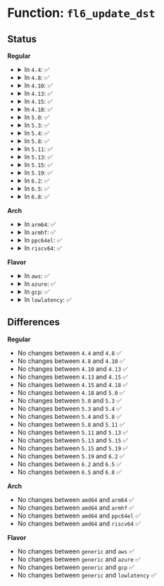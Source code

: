 # Function: <code>fl6_update_dst</code>

## Status
<b>Regular</b>
<ul>
<li>
<details>
<summary>In <code>4.4</code>: ✅</summary>

```c
struct in6_addr *fl6_update_dst(struct flowi6 *fl6, const struct ipv6_txoptions *opt, struct in6_addr *orig);
```

**Collision:** Unique Global

**Inline:** No

**Transformation:** False

**Instances:**

```
In net/ipv6/exthdrs.c (ffffffff817f2af0)
Location: net/ipv6/exthdrs.c:864
Inline: False
Direct callers:
  - net/ipv6/af_inet6.c:inet6_sk_rebuild_header
  - net/ipv6/udp.c:udpv6_sendmsg
  - net/ipv6/raw.c:rawv6_sendmsg
  - net/ipv6/tcp_ipv6.c:tcp_v6_connect
  - net/ipv6/tcp_ipv6.c:tcp_v6_connect
  - net/ipv6/datagram.c:__ip6_datagram_connect
  - net/ipv6/inet6_connection_sock.c:inet6_csk_route_req
  - net/ipv6/inet6_connection_sock.c:inet6_csk_route_socket
  - net/ipv6/syncookies.c:cookie_v6_check
```
**Symbols:**

```
ffffffff817f2af0-ffffffff817f2b31: fl6_update_dst (STB_GLOBAL)
```
</details>
</li>
<li>
<details>
<summary>In <code>4.8</code>: ✅</summary>

```c
struct in6_addr *fl6_update_dst(struct flowi6 *fl6, const struct ipv6_txoptions *opt, struct in6_addr *orig);
```

**Collision:** Unique Global

**Inline:** No

**Transformation:** False

**Instances:**

```
In net/ipv6/exthdrs.c (ffffffff81861870)
Location: net/ipv6/exthdrs.c:940
Inline: False
Direct callers:
  - net/ipv6/af_inet6.c:inet6_sk_rebuild_header
  - net/ipv6/udp.c:udpv6_sendmsg
  - net/ipv6/raw.c:rawv6_sendmsg
  - net/ipv6/tcp_ipv6.c:tcp_v6_connect
  - net/ipv6/tcp_ipv6.c:tcp_v6_connect
  - net/ipv6/datagram.c:ip6_datagram_dst_update
  - net/ipv6/inet6_connection_sock.c:inet6_csk_route_socket
  - net/ipv6/inet6_connection_sock.c:inet6_csk_route_req
  - net/ipv6/syncookies.c:cookie_v6_check
```
**Symbols:**

```
ffffffff81861870-ffffffff818618b1: fl6_update_dst (STB_GLOBAL)
```
</details>
</li>
<li>
<details>
<summary>In <code>4.10</code>: ✅</summary>

```c
struct in6_addr *fl6_update_dst(struct flowi6 *fl6, const struct ipv6_txoptions *opt, struct in6_addr *orig);
```

**Collision:** Unique Global

**Inline:** No

**Transformation:** False

**Instances:**

```
In net/ipv6/exthdrs.c (ffffffff818937c0)
Location: net/ipv6/exthdrs.c:1156
Inline: False
Direct callers:
  - net/ipv6/af_inet6.c:inet6_sk_rebuild_header
  - net/ipv6/udp.c:udpv6_sendmsg
  - net/ipv6/raw.c:rawv6_sendmsg
  - net/ipv6/tcp_ipv6.c:tcp_v6_connect
  - net/ipv6/datagram.c:ip6_datagram_dst_update
  - net/ipv6/inet6_connection_sock.c:inet6_csk_route_socket
  - net/ipv6/inet6_connection_sock.c:inet6_csk_route_req
  - net/ipv6/syncookies.c:cookie_v6_check
```
**Symbols:**

```
ffffffff818937c0-ffffffff8189382d: fl6_update_dst (STB_GLOBAL)
```
</details>
</li>
<li>
<details>
<summary>In <code>4.13</code>: ✅</summary>

```c
struct in6_addr *fl6_update_dst(struct flowi6 *fl6, const struct ipv6_txoptions *opt, struct in6_addr *orig);
```

**Collision:** Unique Global

**Inline:** No

**Transformation:** False

**Instances:**

```
In net/ipv6/exthdrs.c (ffffffff818b9d80)
Location: net/ipv6/exthdrs.c:1158
Inline: False
Direct callers:
  - net/ipv6/af_inet6.c:inet6_sk_rebuild_header
  - net/ipv6/udp.c:udpv6_sendmsg
  - net/ipv6/raw.c:rawv6_sendmsg
  - net/ipv6/tcp_ipv6.c:tcp_v6_connect
  - net/ipv6/datagram.c:ip6_datagram_dst_update
  - net/ipv6/inet6_connection_sock.c:inet6_csk_route_socket
  - net/ipv6/inet6_connection_sock.c:inet6_csk_route_req
  - net/ipv6/syncookies.c:cookie_v6_check
```
**Symbols:**

```
ffffffff818b9d80-ffffffff818b9df9: fl6_update_dst (STB_GLOBAL)
```
</details>
</li>
<li>
<details>
<summary>In <code>4.15</code>: ✅</summary>

```c
struct in6_addr *fl6_update_dst(struct flowi6 *fl6, const struct ipv6_txoptions *opt, struct in6_addr *orig);
```

**Collision:** Unique Global

**Inline:** No

**Transformation:** False

**Instances:**

```
In net/ipv6/exthdrs.c (ffffffff8193cd00)
Location: net/ipv6/exthdrs.c:1208
Inline: False
Direct callers:
  - net/ipv6/af_inet6.c:inet6_sk_rebuild_header
  - net/ipv6/udp.c:udpv6_sendmsg
  - net/ipv6/raw.c:rawv6_sendmsg
  - net/ipv6/tcp_ipv6.c:tcp_v6_connect
  - net/ipv6/datagram.c:ip6_datagram_dst_update
  - net/ipv6/inet6_connection_sock.c:inet6_csk_route_socket
  - net/ipv6/inet6_connection_sock.c:inet6_csk_route_req
  - net/ipv6/syncookies.c:cookie_v6_check
```
**Symbols:**

```
ffffffff8193cd00-ffffffff8193cd79: fl6_update_dst (STB_GLOBAL)
```
</details>
</li>
<li>
<details>
<summary>In <code>4.18</code>: ✅</summary>

```c
struct in6_addr *fl6_update_dst(struct flowi6 *fl6, const struct ipv6_txoptions *opt, struct in6_addr *orig);
```

**Collision:** Unique Global

**Inline:** No

**Transformation:** False

**Instances:**

```
In net/ipv6/exthdrs.c (ffffffff81995d60)
Location: net/ipv6/exthdrs.c:1144
Inline: False
Direct callers:
  - net/ipv6/af_inet6.c:inet6_sk_rebuild_header
  - net/ipv6/udp.c:udpv6_sendmsg
  - net/ipv6/raw.c:rawv6_sendmsg
  - net/ipv6/tcp_ipv6.c:tcp_v6_connect
  - net/ipv6/tcp_ipv6.c:tcp_v6_connect
  - net/ipv6/datagram.c:ip6_datagram_dst_update
  - net/ipv6/inet6_connection_sock.c:inet6_csk_route_socket
  - net/ipv6/inet6_connection_sock.c:inet6_csk_route_req
  - net/ipv6/syncookies.c:cookie_v6_check
```
**Symbols:**

```
ffffffff81995d60-ffffffff81995dcc: fl6_update_dst (STB_GLOBAL)
```
</details>
</li>
<li>
<details>
<summary>In <code>5.0</code>: ✅</summary>

```c
struct in6_addr *fl6_update_dst(struct flowi6 *fl6, const struct ipv6_txoptions *opt, struct in6_addr *orig);
```

**Collision:** Unique Global

**Inline:** No

**Transformation:** False

**Instances:**

```
In net/ipv6/exthdrs.c (ffffffff819cc670)
Location: net/ipv6/exthdrs.c:1144
Inline: False
Direct callers:
  - net/ipv6/af_inet6.c:inet6_sk_rebuild_header
  - net/ipv6/udp.c:udpv6_sendmsg
  - net/ipv6/raw.c:rawv6_sendmsg
  - net/ipv6/tcp_ipv6.c:tcp_v6_connect
  - net/ipv6/tcp_ipv6.c:tcp_v6_connect
  - net/ipv6/datagram.c:ip6_datagram_dst_update
  - net/ipv6/inet6_connection_sock.c:inet6_csk_route_socket
  - net/ipv6/inet6_connection_sock.c:inet6_csk_route_req
  - net/ipv6/syncookies.c:cookie_v6_check
```
**Symbols:**

```
ffffffff819cc670-ffffffff819cc6de: fl6_update_dst (STB_GLOBAL)
```
</details>
</li>
<li>
<details>
<summary>In <code>5.3</code>: ✅</summary>

```c
struct in6_addr *fl6_update_dst(struct flowi6 *fl6, const struct ipv6_txoptions *opt, struct in6_addr *orig);
```

**Collision:** Unique Global

**Inline:** No

**Transformation:** False

**Instances:**

```
In net/ipv6/exthdrs.c (ffffffff81a3b170)
Location: net/ipv6/exthdrs.c:1140
Inline: False
Direct callers:
  - net/ipv6/af_inet6.c:inet6_sk_rebuild_header
  - net/ipv6/udp.c:udpv6_sendmsg
  - net/ipv6/raw.c:rawv6_sendmsg
  - net/ipv6/tcp_ipv6.c:tcp_v6_connect
  - net/ipv6/tcp_ipv6.c:tcp_v6_connect
  - net/ipv6/datagram.c:ip6_datagram_dst_update
  - net/ipv6/inet6_connection_sock.c:inet6_csk_route_socket
  - net/ipv6/inet6_connection_sock.c:inet6_csk_route_req
  - net/ipv6/syncookies.c:cookie_v6_check
```
**Symbols:**

```
ffffffff81a3b170-ffffffff81a3b1de: fl6_update_dst (STB_GLOBAL)
```
</details>
</li>
<li>
<details>
<summary>In <code>5.4</code>: ✅</summary>

```c
struct in6_addr *fl6_update_dst(struct flowi6 *fl6, const struct ipv6_txoptions *opt, struct in6_addr *orig);
```

**Collision:** Unique Global

**Inline:** No

**Transformation:** False

**Instances:**

```
In net/ipv6/exthdrs.c (ffffffff81a71df0)
Location: net/ipv6/exthdrs.c:1140
Inline: False
Direct callers:
  - net/ipv6/af_inet6.c:inet6_sk_rebuild_header
  - net/ipv6/udp.c:udpv6_sendmsg
  - net/ipv6/raw.c:rawv6_sendmsg
  - net/ipv6/tcp_ipv6.c:tcp_v6_connect
  - net/ipv6/tcp_ipv6.c:tcp_v6_connect
  - net/ipv6/datagram.c:ip6_datagram_dst_update
  - net/ipv6/inet6_connection_sock.c:inet6_csk_route_socket
  - net/ipv6/inet6_connection_sock.c:inet6_csk_route_req
  - net/ipv6/syncookies.c:cookie_v6_check
```
**Symbols:**

```
ffffffff81a71df0-ffffffff81a71e5e: fl6_update_dst (STB_GLOBAL)
```
</details>
</li>
<li>
<details>
<summary>In <code>5.8</code>: ✅</summary>

```c
struct in6_addr *fl6_update_dst(struct flowi6 *fl6, const struct ipv6_txoptions *opt, struct in6_addr *orig);
```

**Collision:** Unique Global

**Inline:** No

**Transformation:** False

**Instances:**

```
In net/ipv6/exthdrs.c (ffffffff81b6b6f0)
Location: net/ipv6/exthdrs.c:1337
Inline: False
Direct callers:
  - net/ipv6/af_inet6.c:inet6_sk_rebuild_header
  - net/ipv6/udp.c:udpv6_sendmsg
  - net/ipv6/raw.c:rawv6_sendmsg
  - net/ipv6/tcp_ipv6.c:tcp_v6_connect
  - net/ipv6/tcp_ipv6.c:tcp_v6_connect
  - net/ipv6/datagram.c:ip6_datagram_dst_update
  - net/ipv6/inet6_connection_sock.c:inet6_csk_route_socket
  - net/ipv6/inet6_connection_sock.c:inet6_csk_route_req
  - net/ipv6/syncookies.c:cookie_v6_check
```
**Symbols:**

```
ffffffff81b6b6f0-ffffffff81b6b75e: fl6_update_dst (STB_GLOBAL)
```
</details>
</li>
<li>
<details>
<summary>In <code>5.11</code>: ✅</summary>

```c
struct in6_addr *fl6_update_dst(struct flowi6 *fl6, const struct ipv6_txoptions *opt, struct in6_addr *orig);
```

**Collision:** Unique Global

**Inline:** No

**Transformation:** False

**Instances:**

```
In net/ipv6/exthdrs.c (ffffffff81b7a180)
Location: net/ipv6/exthdrs.c:1331
Inline: False
Direct callers:
  - net/ipv6/af_inet6.c:inet6_sk_rebuild_header
  - net/ipv6/udp.c:udpv6_sendmsg
  - net/ipv6/raw.c:rawv6_sendmsg
  - net/ipv6/tcp_ipv6.c:tcp_v6_connect
  - net/ipv6/tcp_ipv6.c:tcp_v6_connect
  - net/ipv6/datagram.c:ip6_datagram_dst_update
  - net/ipv6/inet6_connection_sock.c:inet6_csk_route_socket
  - net/ipv6/inet6_connection_sock.c:inet6_csk_route_req
  - net/ipv6/syncookies.c:cookie_v6_check
```
**Symbols:**

```
ffffffff81b7a180-ffffffff81b7a1ee: fl6_update_dst (STB_GLOBAL)
```
</details>
</li>
<li>
<details>
<summary>In <code>5.13</code>: ✅</summary>

```c
struct in6_addr *fl6_update_dst(struct flowi6 *fl6, const struct ipv6_txoptions *opt, struct in6_addr *orig);
```

**Collision:** Unique Global

**Inline:** No

**Transformation:** False

**Instances:**

```
In net/ipv6/exthdrs.c (ffffffff81b68ca0)
Location: net/ipv6/exthdrs.c:1331
Inline: False
Direct callers:
  - net/ipv6/af_inet6.c:inet6_sk_rebuild_header
  - net/ipv6/udp.c:udpv6_sendmsg
  - net/ipv6/raw.c:rawv6_sendmsg
  - net/ipv6/tcp_ipv6.c:tcp_v6_connect
  - net/ipv6/tcp_ipv6.c:tcp_v6_connect
  - net/ipv6/datagram.c:ip6_datagram_dst_update
  - net/ipv6/inet6_connection_sock.c:inet6_csk_route_socket
  - net/ipv6/inet6_connection_sock.c:inet6_csk_route_req
  - net/ipv6/syncookies.c:cookie_v6_check
```
**Symbols:**

```
ffffffff81b68ca0-ffffffff81b68d1d: fl6_update_dst (STB_GLOBAL)
```
</details>
</li>
<li>
<details>
<summary>In <code>5.15</code>: ✅</summary>

```c
struct in6_addr *fl6_update_dst(struct flowi6 *fl6, const struct ipv6_txoptions *opt, struct in6_addr *orig);
```

**Collision:** Unique Global

**Inline:** No

**Transformation:** False

**Instances:**

```
In net/ipv6/exthdrs.c (ffffffff81c30960)
Location: net/ipv6/exthdrs.c:1379
Inline: False
Direct callers:
  - net/ipv6/af_inet6.c:inet6_sk_rebuild_header
  - net/ipv6/udp.c:udpv6_sendmsg
  - net/ipv6/raw.c:rawv6_sendmsg
  - net/ipv6/tcp_ipv6.c:tcp_v6_connect
  - net/ipv6/tcp_ipv6.c:tcp_v6_connect
  - net/ipv6/datagram.c:ip6_datagram_dst_update
  - net/ipv6/inet6_connection_sock.c:inet6_csk_route_socket
  - net/ipv6/inet6_connection_sock.c:inet6_csk_route_req
  - net/ipv6/syncookies.c:cookie_v6_check
```
**Symbols:**

```
ffffffff81c30960-ffffffff81c309dd: fl6_update_dst (STB_GLOBAL)
```
</details>
</li>
<li>
<details>
<summary>In <code>5.19</code>: ✅</summary>

```c
struct in6_addr *fl6_update_dst(struct flowi6 *fl6, const struct ipv6_txoptions *opt, struct in6_addr *orig);
```

**Collision:** Unique Global

**Inline:** No

**Transformation:** False

**Instances:**

```
In net/ipv6/exthdrs.c (ffffffff81dce0e0)
Location: net/ipv6/exthdrs.c:1380
Inline: False
Direct callers:
  - net/ipv6/af_inet6.c:inet6_sk_rebuild_header
  - net/ipv6/udp.c:udpv6_sendmsg
  - net/ipv6/raw.c:rawv6_sendmsg
  - net/ipv6/tcp_ipv6.c:tcp_v6_connect
  - net/ipv6/tcp_ipv6.c:tcp_v6_connect
  - net/ipv6/datagram.c:ip6_datagram_dst_update
  - net/ipv6/inet6_connection_sock.c:inet6_csk_route_socket
  - net/ipv6/inet6_connection_sock.c:inet6_csk_route_req
  - net/ipv6/syncookies.c:cookie_v6_check
```
**Symbols:**

```
ffffffff81dce0e0-ffffffff81dce18b: fl6_update_dst (STB_GLOBAL)
```
</details>
</li>
<li>
<details>
<summary>In <code>6.2</code>: ✅</summary>

```c
struct in6_addr *fl6_update_dst(struct flowi6 *fl6, const struct ipv6_txoptions *opt, struct in6_addr *orig);
```

**Collision:** Unique Global

**Inline:** No

**Transformation:** False

**Instances:**

```
In net/ipv6/exthdrs.c (ffffffff81f9f330)
Location: net/ipv6/exthdrs.c:1380
Inline: False
Direct callers:
  - net/ipv6/af_inet6.c:inet6_sk_rebuild_header
  - net/ipv6/udp.c:udpv6_sendmsg
  - net/ipv6/raw.c:rawv6_sendmsg
  - net/ipv6/tcp_ipv6.c:tcp_v6_connect
  - net/ipv6/datagram.c:ip6_datagram_dst_update
  - net/ipv6/inet6_connection_sock.c:inet6_csk_route_socket
  - net/ipv6/inet6_connection_sock.c:inet6_csk_route_req
  - net/ipv6/syncookies.c:cookie_v6_check
```
**Symbols:**

```
ffffffff81f9f330-ffffffff81f9f3db: fl6_update_dst (STB_GLOBAL)
```
</details>
</li>
<li>
<details>
<summary>In <code>6.5</code>: ✅</summary>

```c
struct in6_addr *fl6_update_dst(struct flowi6 *fl6, const struct ipv6_txoptions *opt, struct in6_addr *orig);
```

**Collision:** Unique Global

**Inline:** No

**Transformation:** False

**Instances:**

```
In net/ipv6/exthdrs.c (ffffffff81fffea0)
Location: net/ipv6/exthdrs.c:1347
Inline: False
Direct callers:
  - net/ipv6/af_inet6.c:inet6_sk_rebuild_header
  - net/ipv6/udp.c:udpv6_sendmsg
  - net/ipv6/raw.c:rawv6_sendmsg
  - net/ipv6/tcp_ipv6.c:tcp_v6_connect
  - net/ipv6/datagram.c:ip6_datagram_dst_update
  - net/ipv6/inet6_connection_sock.c:inet6_csk_route_socket
  - net/ipv6/inet6_connection_sock.c:inet6_csk_route_req
  - net/ipv6/syncookies.c:cookie_v6_check
```
**Symbols:**

```
ffffffff81fffea0-ffffffff81ffff34: fl6_update_dst (STB_GLOBAL)
```
</details>
</li>
<li>
<details>
<summary>In <code>6.8</code>: ✅</summary>

```c
struct in6_addr *fl6_update_dst(struct flowi6 *fl6, const struct ipv6_txoptions *opt, struct in6_addr *orig);
```

**Collision:** Unique Global

**Inline:** No

**Transformation:** False

**Instances:**

```
In net/ipv6/exthdrs.c (ffffffff820cec30)
Location: net/ipv6/exthdrs.c:1352
Inline: False
Direct callers:
  - net/ipv6/af_inet6.c:inet6_sk_rebuild_header
  - net/ipv6/udp.c:udpv6_sendmsg
  - net/ipv6/raw.c:rawv6_sendmsg
  - net/ipv6/tcp_ipv6.c:tcp_v6_connect
  - net/ipv6/datagram.c:ip6_datagram_dst_update
  - net/ipv6/inet6_connection_sock.c:inet6_csk_route_socket
  - net/ipv6/inet6_connection_sock.c:inet6_csk_route_req
  - net/ipv6/syncookies.c:cookie_v6_check
```
**Symbols:**

```
ffffffff820cec30-ffffffff820cecc4: fl6_update_dst (STB_GLOBAL)
```
</details>
</li>
</ul>
<b>Arch</b>
<ul>
<li>
<details>
<summary>In <code>arm64</code>: ✅</summary>

```c
struct in6_addr *fl6_update_dst(struct flowi6 *fl6, const struct ipv6_txoptions *opt, struct in6_addr *orig);
```

**Collision:** Unique Global

**Inline:** No

**Transformation:** False

**Instances:**

```
In net/ipv6/exthdrs.c (ffff800010d3a780)
Location: net/ipv6/exthdrs.c:1140
Inline: False
Direct callers:
  - net/ipv6/af_inet6.c:inet6_sk_rebuild_header
  - net/ipv6/udp.c:udpv6_sendmsg
  - net/ipv6/raw.c:rawv6_sendmsg
  - net/ipv6/tcp_ipv6.c:tcp_v6_connect
  - net/ipv6/tcp_ipv6.c:tcp_v6_connect
  - net/ipv6/datagram.c:ip6_datagram_dst_update
  - net/ipv6/inet6_connection_sock.c:inet6_csk_route_socket
  - net/ipv6/inet6_connection_sock.c:inet6_csk_route_req
  - net/ipv6/syncookies.c:cookie_v6_check
```
**Symbols:**

```
ffff800010d3a780-ffff800010d3a824: fl6_update_dst (STB_GLOBAL)
```
</details>
</li>
<li>
<details>
<summary>In <code>armhf</code>: ✅</summary>

```c
struct in6_addr *fl6_update_dst(struct flowi6 *fl6, const struct ipv6_txoptions *opt, struct in6_addr *orig);
```

**Collision:** Unique Global

**Inline:** No

**Transformation:** False

**Instances:**

```
In net/ipv6/exthdrs.c (c0e3ccc4)
Location: net/ipv6/exthdrs.c:1140
Inline: False
Direct callers:
  - net/ipv6/af_inet6.c:inet6_sk_rebuild_header
  - net/ipv6/udp.c:udpv6_sendmsg
  - net/ipv6/raw.c:rawv6_sendmsg
  - net/ipv6/tcp_ipv6.c:tcp_v6_connect
  - net/ipv6/tcp_ipv6.c:tcp_v6_connect
  - net/ipv6/datagram.c:ip6_datagram_dst_update
  - net/ipv6/inet6_connection_sock.c:inet6_csk_route_socket
  - net/ipv6/inet6_connection_sock.c:inet6_csk_route_req
  - net/ipv6/syncookies.c:cookie_v6_check
```
**Symbols:**

```
c0e3ccc4-c0e3cd58: fl6_update_dst (STB_GLOBAL)
```
</details>
</li>
<li>
<details>
<summary>In <code>ppc64el</code>: ✅</summary>

```c
struct in6_addr *fl6_update_dst(struct flowi6 *fl6, const struct ipv6_txoptions *opt, struct in6_addr *orig);
```

**Collision:** Unique Global

**Inline:** No

**Transformation:** False

**Instances:**

```
In net/ipv6/exthdrs.c (c000000000e6dac0)
Location: net/ipv6/exthdrs.c:1140
Inline: False
Direct callers:
  - net/ipv6/af_inet6.c:inet6_sk_rebuild_header
  - net/ipv6/udp.c:udpv6_sendmsg
  - net/ipv6/raw.c:rawv6_sendmsg
  - net/ipv6/tcp_ipv6.c:tcp_v6_connect
  - net/ipv6/tcp_ipv6.c:tcp_v6_connect
  - net/ipv6/datagram.c:ip6_datagram_dst_update
  - net/ipv6/inet6_connection_sock.c:inet6_csk_route_socket
  - net/ipv6/inet6_connection_sock.c:inet6_csk_route_req
  - net/ipv6/syncookies.c:cookie_v6_check
```
**Symbols:**

```
c000000000e6dac0-c000000000e6db58: fl6_update_dst (STB_GLOBAL)
```
</details>
</li>
<li>
<details>
<summary>In <code>riscv64</code>: ✅</summary>

```c
struct in6_addr *fl6_update_dst(struct flowi6 *fl6, const struct ipv6_txoptions *opt, struct in6_addr *orig);
```

**Collision:** Unique Global

**Inline:** No

**Transformation:** False

**Instances:**

```
In net/ipv6/exthdrs.c (ffffffe000877400)
Location: net/ipv6/exthdrs.c:1140
Inline: False
Direct callers:
  - net/ipv6/af_inet6.c:inet6_sk_rebuild_header
  - net/ipv6/udp.c:udpv6_sendmsg
  - net/ipv6/raw.c:rawv6_sendmsg
  - net/ipv6/tcp_ipv6.c:tcp_v6_connect
  - net/ipv6/tcp_ipv6.c:tcp_v6_connect
  - net/ipv6/datagram.c:ip6_datagram_dst_update
  - net/ipv6/inet6_connection_sock.c:inet6_csk_route_socket
  - net/ipv6/inet6_connection_sock.c:inet6_csk_route_req
  - net/ipv6/syncookies.c:cookie_v6_check
```
**Symbols:**

```
ffffffe000877400-ffffffe0008774ac: fl6_update_dst (STB_GLOBAL)
```
</details>
</li>
</ul>
<b>Flavor</b>
<ul>
<li>
<details>
<summary>In <code>aws</code>: ✅</summary>

```c
struct in6_addr *fl6_update_dst(struct flowi6 *fl6, const struct ipv6_txoptions *opt, struct in6_addr *orig);
```

**Collision:** Unique Global

**Inline:** No

**Transformation:** False

**Instances:**

```
In net/ipv6/exthdrs.c (ffffffff81a11480)
Location: net/ipv6/exthdrs.c:1140
Inline: False
Direct callers:
  - net/ipv6/af_inet6.c:inet6_sk_rebuild_header
  - net/ipv6/udp.c:udpv6_sendmsg
  - net/ipv6/raw.c:rawv6_sendmsg
  - net/ipv6/tcp_ipv6.c:tcp_v6_connect
  - net/ipv6/tcp_ipv6.c:tcp_v6_connect
  - net/ipv6/datagram.c:ip6_datagram_dst_update
  - net/ipv6/inet6_connection_sock.c:inet6_csk_route_socket
  - net/ipv6/inet6_connection_sock.c:inet6_csk_route_req
  - net/ipv6/syncookies.c:cookie_v6_check
```
**Symbols:**

```
ffffffff81a11480-ffffffff81a114ee: fl6_update_dst (STB_GLOBAL)
```
</details>
</li>
<li>
<details>
<summary>In <code>azure</code>: ✅</summary>

```c
struct in6_addr *fl6_update_dst(struct flowi6 *fl6, const struct ipv6_txoptions *opt, struct in6_addr *orig);
```

**Collision:** Unique Global

**Inline:** No

**Transformation:** False

**Instances:**

```
In net/ipv6/exthdrs.c (ffffffff819ce240)
Location: net/ipv6/exthdrs.c:1140
Inline: False
Direct callers:
  - net/ipv6/af_inet6.c:inet6_sk_rebuild_header
  - net/ipv6/udp.c:udpv6_sendmsg
  - net/ipv6/raw.c:rawv6_sendmsg
  - net/ipv6/tcp_ipv6.c:tcp_v6_connect
  - net/ipv6/tcp_ipv6.c:tcp_v6_connect
  - net/ipv6/datagram.c:ip6_datagram_dst_update
  - net/ipv6/inet6_connection_sock.c:inet6_csk_route_socket
  - net/ipv6/inet6_connection_sock.c:inet6_csk_route_req
  - net/ipv6/syncookies.c:cookie_v6_check
```
**Symbols:**

```
ffffffff819ce240-ffffffff819ce2ae: fl6_update_dst (STB_GLOBAL)
```
</details>
</li>
<li>
<details>
<summary>In <code>gcp</code>: ✅</summary>

```c
struct in6_addr *fl6_update_dst(struct flowi6 *fl6, const struct ipv6_txoptions *opt, struct in6_addr *orig);
```

**Collision:** Unique Global

**Inline:** No

**Transformation:** False

**Instances:**

```
In net/ipv6/exthdrs.c (ffffffff81a7bf00)
Location: net/ipv6/exthdrs.c:1140
Inline: False
Direct callers:
  - net/ipv6/af_inet6.c:inet6_sk_rebuild_header
  - net/ipv6/udp.c:udpv6_sendmsg
  - net/ipv6/raw.c:rawv6_sendmsg
  - net/ipv6/tcp_ipv6.c:tcp_v6_connect
  - net/ipv6/tcp_ipv6.c:tcp_v6_connect
  - net/ipv6/datagram.c:ip6_datagram_dst_update
  - net/ipv6/inet6_connection_sock.c:inet6_csk_route_socket
  - net/ipv6/inet6_connection_sock.c:inet6_csk_route_req
  - net/ipv6/syncookies.c:cookie_v6_check
```
**Symbols:**

```
ffffffff81a7bf00-ffffffff81a7bf6e: fl6_update_dst (STB_GLOBAL)
```
</details>
</li>
<li>
<details>
<summary>In <code>lowlatency</code>: ✅</summary>

```c
struct in6_addr *fl6_update_dst(struct flowi6 *fl6, const struct ipv6_txoptions *opt, struct in6_addr *orig);
```

**Collision:** Unique Global

**Inline:** No

**Transformation:** False

**Instances:**

```
In net/ipv6/exthdrs.c (ffffffff81a88750)
Location: net/ipv6/exthdrs.c:1140
Inline: False
Direct callers:
  - net/ipv6/af_inet6.c:inet6_sk_rebuild_header
  - net/ipv6/udp.c:udpv6_sendmsg
  - net/ipv6/raw.c:rawv6_sendmsg
  - net/ipv6/tcp_ipv6.c:tcp_v6_connect
  - net/ipv6/tcp_ipv6.c:tcp_v6_connect
  - net/ipv6/datagram.c:ip6_datagram_dst_update
  - net/ipv6/inet6_connection_sock.c:inet6_csk_route_socket
  - net/ipv6/inet6_connection_sock.c:inet6_csk_route_req
  - net/ipv6/syncookies.c:cookie_v6_check
```
**Symbols:**

```
ffffffff81a88750-ffffffff81a887be: fl6_update_dst (STB_GLOBAL)
```
</details>
</li>
</ul>

## Differences
<b>Regular</b>
<ul>
<li>
No changes between <code>4.4</code> and <code>4.8</code> ✅
</li>
<li>
No changes between <code>4.8</code> and <code>4.10</code> ✅
</li>
<li>
No changes between <code>4.10</code> and <code>4.13</code> ✅
</li>
<li>
No changes between <code>4.13</code> and <code>4.15</code> ✅
</li>
<li>
No changes between <code>4.15</code> and <code>4.18</code> ✅
</li>
<li>
No changes between <code>4.18</code> and <code>5.0</code> ✅
</li>
<li>
No changes between <code>5.0</code> and <code>5.3</code> ✅
</li>
<li>
No changes between <code>5.3</code> and <code>5.4</code> ✅
</li>
<li>
No changes between <code>5.4</code> and <code>5.8</code> ✅
</li>
<li>
No changes between <code>5.8</code> and <code>5.11</code> ✅
</li>
<li>
No changes between <code>5.11</code> and <code>5.13</code> ✅
</li>
<li>
No changes between <code>5.13</code> and <code>5.15</code> ✅
</li>
<li>
No changes between <code>5.15</code> and <code>5.19</code> ✅
</li>
<li>
No changes between <code>5.19</code> and <code>6.2</code> ✅
</li>
<li>
No changes between <code>6.2</code> and <code>6.5</code> ✅
</li>
<li>
No changes between <code>6.5</code> and <code>6.8</code> ✅
</li>
</ul>
<b>Arch</b>
<ul>
<li>
No changes between <code>amd64</code> and <code>arm64</code> ✅
</li>
<li>
No changes between <code>amd64</code> and <code>armhf</code> ✅
</li>
<li>
No changes between <code>amd64</code> and <code>ppc64el</code> ✅
</li>
<li>
No changes between <code>amd64</code> and <code>riscv64</code> ✅
</li>
</ul>
<b>Flavor</b>
<ul>
<li>
No changes between <code>generic</code> and <code>aws</code> ✅
</li>
<li>
No changes between <code>generic</code> and <code>azure</code> ✅
</li>
<li>
No changes between <code>generic</code> and <code>gcp</code> ✅
</li>
<li>
No changes between <code>generic</code> and <code>lowlatency</code> ✅
</li>
</ul>
